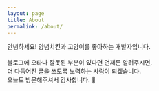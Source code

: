 ```yaml
---
layout: page
title: About
permalink: /about/
---
```


안녕하세요!
양념치킨과 고양이를 좋아하는 개발자입니다.   
<br>
블로그에 오타나 잘못된 부분이 있다면 언제든 알려주시면,  
더 다듬어진 글을 쓰도록 노력하는 사람이 되겠습니다.   
오늘도 방문해주셔서 감사합니다. 🍭
